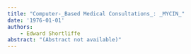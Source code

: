 ```yaml
---
title: "Computer-_Based Medical Consultations_: _MYCIN_"
date: '1976-01-01'
authors: 
    - Edward Shortliffe
abstract: "(Abstract not available)"
---
```



